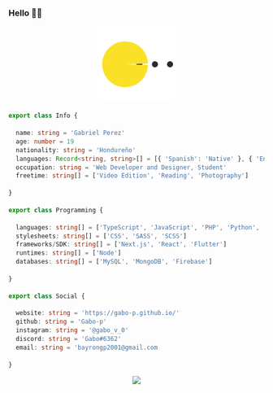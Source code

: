 ### Hello 👋😄

<div align="center">
	<img src="https://raw.githubusercontent.com/Aniket965/Aniket965/master/pacman.svg?sanitize=true" width="150" height="150">
	<br>
</div>

```ts
export class Info {

  name: string = 'Gabriel Perez'
  age: number = 19
  nationality: string = 'Hondureño'
  languages: Record<string, string>[] = [{ 'Spanish': 'Native' }, { 'English': '80%' }]
  occupation: string = 'Web Developer and Designer, Student'
  freetime: string[] = ['Video Edition', 'Reading', 'Photography']

}

export class Programming {

  languages: string[] = ['TypeScript', 'JavaScript', 'PHP', 'Python', 'Dart']
  stylesheets: string[] = ['CSS', 'SASS', 'SCSS']
  frameworks/SDK: string[] = ['Next.js', 'React', 'Flutter']
  runtimes: string[] = ['Node']
  databases: string[] = ['MySQL', 'MongoDB', 'Firebase']

}

export class Social {

  website: string = 'https://gabo-p.github.io/'
  github: string = 'Gabo-p'
  instagram: string = '@gabo_v_0'
  discord: string = 'Gabo#6362'
  email: string = 'bayrongp2001@gmail.com
  
}

```
<div align="center">
	  <img src="https://i.giphy.com/RThN0hOS2GO4M.gif" />
	<br>
</div>
